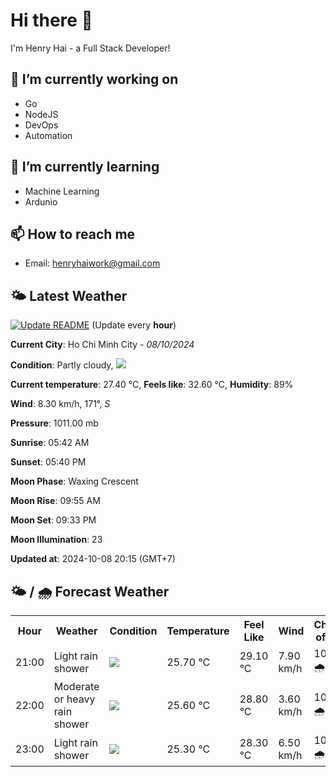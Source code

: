 # Hi there 👋

I'm Henry Hai - a Full Stack Developer!

## 🔭 I’m currently working on

- Go
- NodeJS
- DevOps
- Automation

## 🌱 I’m currently learning

- Machine Learning
- Ardunio

## 📫 How to reach me

- Email: <henryhaiwork@gmail.com>

## 🌤️ Latest Weather
[![Update README](https://github.com/henry0hai/henry0hai/actions/workflows/udpateReadme.yml/badge.svg)](https://github.com/henry0hai/henry0hai/actions/workflows/udpateReadme.yml)
(Update every **hour**)
<!-- CURRENT_WEATHER:START -->
**Current City**: Ho Chi Minh City - *08/10/2024*

**Condition**: Partly cloudy, <img src="https://cdn.weatherapi.com/weather/64x64/night/116.png"/>

**Current temperature**: 27.40 °C, **Feels like**: 32.60 °C, **Humidity**: 89%

**Wind**: 8.30 km/h, 171°, *S*

**Pressure**: 1011.00 mb

**Sunrise**: 05:42 AM

**Sunset**: 05:40 PM

**Moon Phase**: Waxing Crescent

**Moon Rise**: 09:55 AM

**Moon Set**: 09:33 PM

**Moon Illumination**: 23

**Updated at**: 2024-10-08 20:15 (GMT+7)<!-- CURRENT_WEATHER:END -->

## 🌤️ / 🌧️ Forecast Weather
<!-- FORECAST_WEATHER:START -->
<table>
		<tr>
			<th>Hour</th>
			<th>Weather</th>
			<th>Condition</th>
			<th>Temperature</th>
			<th>Feel Like</th>
			<th>Wind</th>
			<th>Chance of Rain</th>
		</tr>
				<tr>
					<td>21:00</td>
					<td>Light rain shower</td>
					<td><img src='https://cdn.weatherapi.com/weather/64x64/night/353.png'/></td>
					<td>25.70 °C</td>
					<td>29.10 °C</td>
					<td>7.90 km/h</td>
					<td>100 % 🌧️</td>
				</tr>
				<tr>
					<td>22:00</td>
					<td>Moderate or heavy rain shower</td>
					<td><img src='https://cdn.weatherapi.com/weather/64x64/night/356.png'/></td>
					<td>25.60 °C</td>
					<td>28.80 °C</td>
					<td>3.60 km/h</td>
					<td>100 % 🌧️</td>
				</tr>
				<tr>
					<td>23:00</td>
					<td>Light rain shower</td>
					<td><img src='https://cdn.weatherapi.com/weather/64x64/night/353.png'/></td>
					<td>25.30 °C</td>
					<td>28.30 °C</td>
					<td>6.50 km/h</td>
					<td>100 % 🌧️</td>
				</tr>
</table>
<!-- FORECAST_WEATHER:END -->
